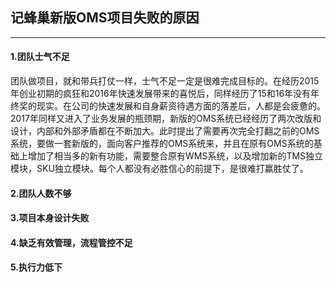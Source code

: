## 记蜂巢新版OMS项目失败的原因

------------

#### 1.团队士气不足
  团队做项目，就和带兵打仗一样，士气不足一定是很难完成目标的。在经历2015年创业初期的疯狂和2016年快速发展带来的喜悦后，同样经历了15和16年没有年终奖的现实。在公司的快速发展和自身薪资待遇方面的落差后，人都是会疲惫的。2017年同样又进入了业务发展的瓶颈期，新版的OMS系统已经经历了两次改版和设计，内部和外部矛盾都在不断加大。此时提出了需要再次完全打翻之前的OMS系统，要做一套新版的，面向客户推荐的OMS系统来，并且在原有OMS系统的基础上增加了相当多的新有功能，需要整合原有WMS系统，以及增加新的TMS独立模块，SKU独立模块。每个人都没有必胜信心的前提下，是很难打赢胜仗了。
#### 2.团队人数不够
#### 3.项目本身设计失败
#### 4.缺乏有效管理，流程管控不足
#### 5.执行力低下
